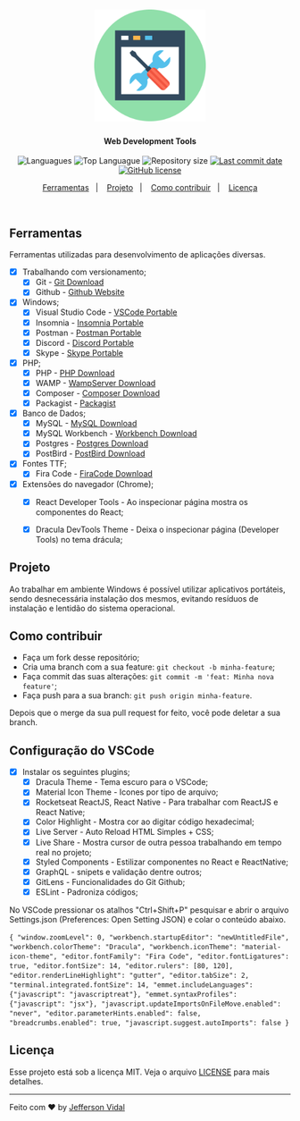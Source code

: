 <h1 align="center">
    <img alt="WebDev Tools" title="#delicinha" src="./assets/icon.svg" width="200px" />
</h1>

<h4 align="center">
  Web Development Tools
</h4>

<p align="center">
  <img alt="Languagues" src="https://img.shields.io/github/languages/count/vidalcorp/webdev-tools">
  <img alt="Top Languague" src="https://img.shields.io/github/languages/top/vidalcorp/webdev-tools">
  <img alt="Repository size" src="https://img.shields.io/github/repo-size/vidalcorp/webdev-tools">
  <a href="https://github.com/jeffersonvidal/foodfy/commits/master">
    <img alt="Last commit date" src="https://img.shields.io/github/last-commit/vidalcorp/webdev-tools">
  </a>
  <a href="https://github.com/vidalcorp/webdev-tools" target="_blank">
    <img alt="GitHub license" src="https://img.shields.io/github/license/vidalcorp/webdev-tools">
  </a>
</p>

<p align="center">
  <a href="#ferramentas">Ferramentas</a>&nbsp;&nbsp;&nbsp;|&nbsp;&nbsp;&nbsp;
  <a href="#projeto">Projeto</a>&nbsp;&nbsp;&nbsp;|&nbsp;&nbsp;&nbsp;
  <a href="#-como-contribuir">Como contribuir</a>&nbsp;&nbsp;&nbsp;|&nbsp;&nbsp;&nbsp;
  <a href="#memo-licença">Licença</a>
</p>

<br>

## Ferramentas

Ferramentas utilizadas para desenvolvimento de aplicações diversas.

- [x] Trabalhando com versionamento;
  - [x] Git - [Git Download](https://git-scm.com/)
  - [x] Github - [Github Website](https://github.com/)
- [x] Windows;
  - [x] Visual Studio Code - [VSCode Portable](https://portapps.io/app/vscode-portable/)
  - [x] Insomnia - [Insomnia Portable](https://portapps.io/app/insomnia-portable/)
  - [x] Postman - [Postman Portable](https://portapps.io/app/postman-portable/)
  - [x] Discord - [Discord Portable](https://portapps.io/app/discord-portable/)
  - [x] Skype - [Skype Portable](https://portapps.io/app/skype-portable/)
- [x] PHP;
  - [x] PHP - [PHP Download](https://www.php.net/)
  - [x] WAMP - [WampServer Download](https://sourceforge.net/projects/wampserver/)
  - [x] Composer - [Composer Download](https://getcomposer.org/)
  - [x] Packagist - [Packagist](https://packagist.org/)
- [x] Banco de Dados;
  - [x] MySQL - [MySQL Download](https://dev.mysql.com/downloads/installer/)
  - [x] MySQL Workbench - [Workbench Download](https://dev.mysql.com/downloads/workbench/)
  - [x] Postgres - [Postgres Download](https://www.postgresql.org/download/)
  - [x] PostBird - [PostBird Download](https://www.electronjs.org/apps/postbird)
- [x] Fontes TTF;
  - [x] Fira Code - [FiraCode Download](https://github.com/tonsky/FiraCode)
- [x] Extensões do navegador (Chrome);
  - [x] React Developer Tools - Ao inspecionar página mostra os componentes do React;
  - [x] Dracula DevTools Theme - Deixa o inspecionar página (Developer Tools) no tema drácula;


## Projeto

Ao trabalhar em ambiente Windows é possível utilizar aplicativos portáteis, sendo desnecessária instalação dos mesmos, evitando resíduos de instalação e lentidão do sistema operacional.

## Como contribuir

- Faça um fork desse repositório;
- Cria uma branch com a sua feature: `git checkout -b minha-feature`;
- Faça commit das suas alterações: `git commit -m 'feat: Minha nova feature'`;
- Faça push para a sua branch: `git push origin minha-feature`.

Depois que o merge da sua pull request for feito, você pode deletar a sua branch.

## Configuração do VSCode

- [x] Instalar os seguintes plugins;
  - [x] Dracula Theme - Tema escuro para o VSCode;
  - [x] Material Icon Theme - Icones por tipo de arquivo;
  - [x] Rocketseat ReactJS, React Native - Para trabalhar com ReactJS e React Native;
  - [x] Color Highlight - Mostra cor ao digitar código hexadecimal;
  - [x] Live Server - Auto Reload HTML Simples + CSS;
  - [x] Live Share - Mostra cursor de outra pessoa trabalhando em tempo real no projeto;
  - [x] Styled Components - Estilizar componentes no React e ReactNative;
  - [x] GraphQL - snipets e validação dentre outros;
  - [x] GitLens - Funcionalidades do Git Github;
  - [x] ESLint - Padroniza códigos;
  
No VSCode pressionar os atalhos "Ctrl+Shift+P" pesquisar e abrir o arquivo Settings.json (Preferences: Open Setting JSON) e colar o conteúdo abaixo.

`{
    "window.zoomLevel": 0,
    "workbench.startupEditor": "newUntitledFile",
    "workbench.colorTheme": "Dracula",
    "workbench.iconTheme": "material-icon-theme",
    "editor.fontFamily": "Fira Code",
    "editor.fontLigatures": true,
    "editor.fontSize": 14,
    "editor.rulers": [80, 120],
    "editor.renderLineHighlight": "gutter",
    "editor.tabSize": 2,
    "terminal.integrated.fontSize": 14,
    "emmet.includeLanguages": {"javascript": "javascriptreat"},
    "emmet.syntaxProfiles": {"javascript": "jsx"},
    "javascript.updateImportsOnFileMove.enabled": "never",
    "editor.parameterHints.enabled": false,
    "breadcrumbs.enabled": true,
    "javascript.suggest.autoImports": false
}`

## Licença

Esse projeto está sob a licença MIT. Veja o arquivo [LICENSE](LICENSE.md) para mais detalhes.

---

Feito com ♥ by [Jefferson Vidal](https://github.com/jeffersonvidal)
